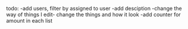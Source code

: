 todo:
-add users, filter by assigned to user
-add desciption
-change the way of things I edit- change the things and how it look
-add counter for amount in each list
